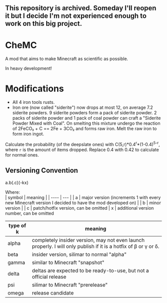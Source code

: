 ## This repository is archived. Someday I'll reopen it but I decide I'm not experienced enough to work on this big project.

# CheMC
A mod that aims to make Minecraft as scientific as possible. 

In heavy development!

# Modifications
- All 4 iron tools rusts.
- Iron ore (now called "siderite") now drops at most 12, on average 7.2 siderite powders. 9 siderite powders form a pack of siderite powder. 2 packs of siderite powder and 1 pack of coal powder can craft a "Siderite Powder Mixed with Coal". On smelting this mixture undergo the reaction of 2FeCO₃ + C == 2Fe + 3CO₂ and forms raw iron. Melt the raw iron to form iron ingot.

Calculate the probability (of the deepslate ones) with C(5,r)\*0.4<sup>r</sup>\*(1-0.4)<sup>5-r</sup>, where `r` is the amount of items dropped. Replace 0.4 with 0.42 to calculate for normal ones.


## Versioning Convention
a.b(.c)(-kx)

Where:<br>
| symbol | meaning |
| ---- | --- |
| a | major version (increments 1 with every new Minecraft version I decided to have the mod developed on) |
| b | minor version |
| c | patch/hotfix version, can be omitted |
x | additional version number, can be omitted

| type of k | meaning |
| -- | -- |
alpha | completely insider version, may not even launch properly. I will only publish if it is a hotfix of β or γ or δ.
beta | insider version, silimar to normal "alpha"
gamma | similar to Minecraft "snapshot"
delta | deltas are expected to be ready-to-use, but not a official release
psi | silimar to Minecraft "prerelease"
omega | release candidate
